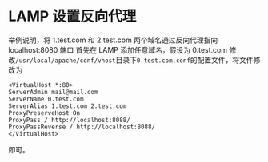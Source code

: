 # LAMP 设置反向代理

举例说明，将 1.test.com 和 2.test.com 两个域名通过反向代理指向 localhost:8080 端口
首先在 LAMP 添加任意域名，假设为 0.test.com
修改`/usr/local/apache/conf/vhost`目录下`0.test.com.conf`的配置文件，将文件修改为
```
<VirtualHost *:80>
ServerAdmin mail@mail.com
ServerName 0.test.com
ServerAlias 1.test.com 2.test.com
ProxyPreserveHost On
ProxyPass / http://localhost:8088/
ProxyPassReverse / http://localhost:8088/
</VirtualHost>
```
即可。
